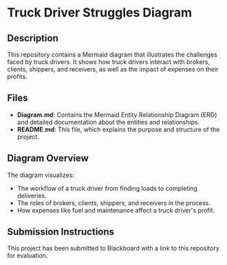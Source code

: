 # Truck Driver Struggles Diagram

## Description
This repository contains a Mermaid diagram that illustrates the challenges faced by truck drivers. It shows how truck drivers interact with brokers, clients, shippers, and receivers, as well as the impact of expenses on their profits.

## Files
- **Diagram.md**: Contains the Mermaid Entity Relationship Diagram (ERD) and detailed documentation about the entities and relationships.
- **README.md**: This file, which explains the purpose and structure of the project.

## Diagram Overview
The diagram visualizes:
- The workflow of a truck driver from finding loads to completing deliveries.
- The roles of brokers, clients, shippers, and receivers in the process.
- How expenses like fuel and maintenance affect a truck driver's profit.


## Submission Instructions
This project has been submitted to Blackboard with a link to this repository for evaluation.
